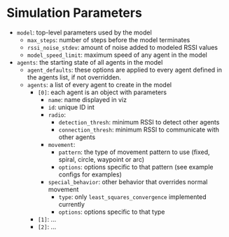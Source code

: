 
# Simulation Parameters
- `model`: top-level parameters used by the model
    - `max_steps`: number of steps before the model terminates
    - `rssi_noise_stdev`: amount of noise added to modeled RSSI values
    - `model_speed_limit`: maximum speed of any agent in the model
- `agents`: the starting state of all agents in the model
    - `agent_defaults`: these options are applied to every agent defined in the agents list, if not overridden.
    - `agents`: a list of every agent to create in the model
        - `[0]`: each agent is an object with parameters
            - `name`: name displayed in viz
            - `id`: unique ID int
            - `radio`:
                - `detection_thresh`: minimum RSSI to detect other agents
                - `connection_thresh`: minimum RSSI to communicate with other agents
            - `movement`:
                - `pattern`: the type of movement pattern to use (fixed, spiral, circle, waypoint or arc)
                - `options`: options specific to that pattern (see example configs for examples)
            - `special_behavior`: other behavior that overrides normal movement
                - `type`: only `least_squares_convergence` implemented currently
                - `options`: options specific to that type
        - `[1]`: ...
        - `[2]`: ...
